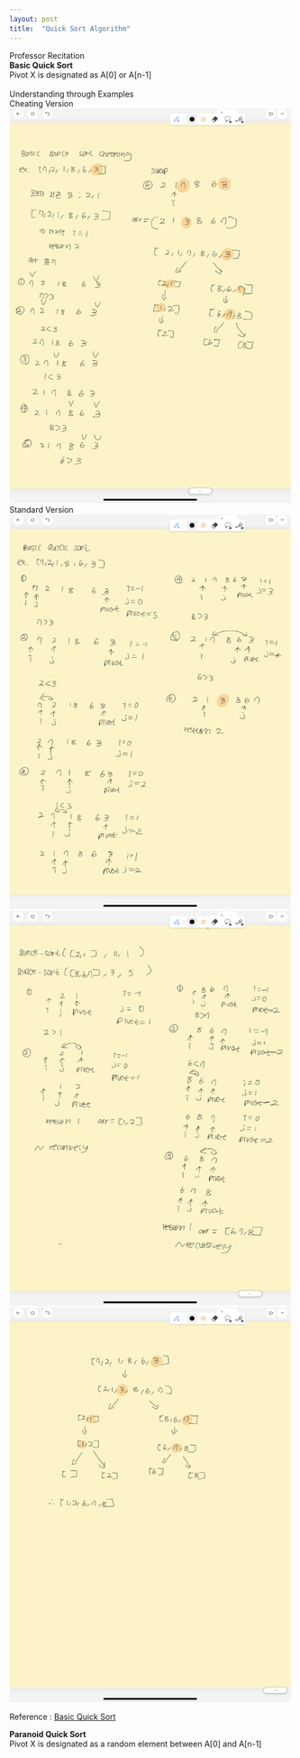 ```yaml
---
layout: post
title:  "Quick Sort Algorithm"
---
```

Professor Recitation<br/>
**Basic Quick Sort**  <br/>
Pivot X is designated as A[0] or A[n-1] <br/>
<br/>
Understanding through Examples<br/>
Cheating Version<br/>
<img src="/_images/BasicQuickSort1.png" width="500" height="700"><br/>
Standard Version<br/>
<img src="/_images/BasicQuickSort2.png" width="500" height="700">
<img src="/_images/BasicQuickSort3.png" width="500" height="700">
<img src="/_images/BasicQuickSort4.png" width="500" height="700">

Reference : [Basic Quick Sort](https://www.geeksforgeeks.org/quick-sort-vs-merge-sort/)<br/>

**Paranoid Quick Sort**  <br/>
Pivot X is designated as a random element between A[0] and A[n-1] <br/>
